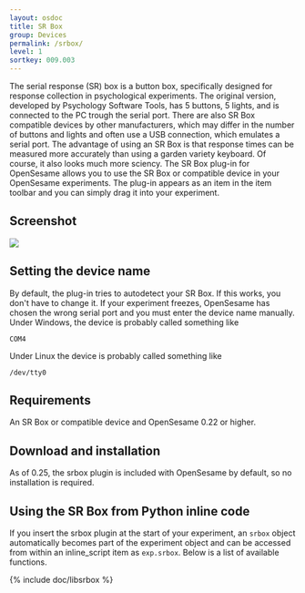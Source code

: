 ```yaml
---
layout: osdoc
title: SR Box
group: Devices
permalink: /srbox/
level: 1
sortkey: 009.003
---
```


The serial response (SR) box is a button box, specifically designed for response collection in psychological experiments. The original version, developed by Psychology Software Tools, has 5 buttons, 5 lights, and is connected to the PC trough the serial port. There are also SR Box compatible devices by other manufacturers, which may differ in the number of buttons and lights and often use a USB connection, which emulates a serial port. The advantage of using an SR Box is that response times can be measured more accurately than using a garden variety keyboard. Of course, it also looks much more sciency. The SR Box plug-in for OpenSesame allows you to use the SR Box or compatible device in your OpenSesame experiments. The plug-in appears as an item in the item toolbar and you can simply drag it into your experiment.

Screenshot
----------

![](/img/fig/fig7.7.1.png)


Setting the device name
-----------------------

By default, the plug-in tries to autodetect your SR Box. If this works, you don't have to change it. If your experiment freezes, OpenSesame has chosen the wrong serial port and you must enter the device name manually. Under Windows, the device is probably called something like

	COM4

Under Linux the device is probably called something like

	/dev/tty0

Requirements
------------

An SR Box or compatible device and OpenSesame 0.22 or higher.

Download and installation
-------------------------

As of 0.25, the srbox plugin is included with OpenSesame by default, so no installation is required.

Using the SR Box from Python inline code
----------------------------------------

If you insert the srbox plugin at the start of your experiment, an `srbox` object automatically becomes part of the experiment object and can be accessed from within an inline_script item as `exp.srbox`. Below is a list of available functions.

{% include doc/libsrbox %}
